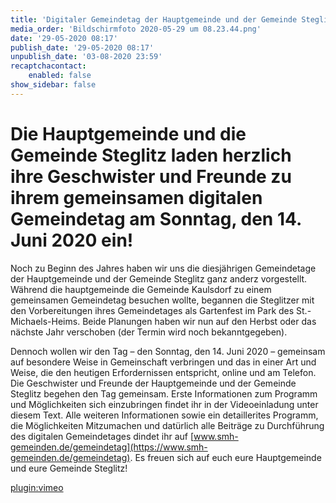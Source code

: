 ```yaml
---
title: 'Digitaler Gemeindetag der Hauptgemeinde und der Gemeinde Steglitz 2020'
media_order: 'Bildschirmfoto 2020-05-29 um 08.23.44.png'
date: '29-05-2020 08:17'
publish_date: '29-05-2020 08:17'
unpublish_date: '03-08-2020 23:59'
recaptchacontact:
    enabled: false
show_sidebar: false
---
```


Die Hauptgemeinde und die Gemeinde Steglitz laden herzlich ihre Geschwister und Freunde zu ihrem gemeinsamen digitalen Gemeindetag am Sonntag, den 14. Juni 2020 ein!
===

Noch zu Beginn des Jahres haben wir uns die diesjährigen Gemeindetage der Hauptgemeinde und der Gemeinde Steglitz ganz anderz vorgestellt. Während die hauptgemeinde die Gemeinde Kaulsdorf zu einem gemeinsamen Gemeindetag besuchen wollte, begannen die Steglitzer mit den Vorbereitungen ihres Gemeindetages als Gartenfest im Park des St.-Michaels-Heims. Beide Planungen haben wir nun auf den Herbst oder das nächste Jahr verschoben (der Termin wird noch bekanntgegeben).

Dennoch wollen wir den Tag – den Sonntag, den 14. Juni 2020 – gemeinsam auf besondere Weise in Gemeinschaft verbringen und das in einer Art und Weise, die den heutigen Erfordernissen entspricht, online und am Telefon. Die Geschwister und Freunde der Hauptgemeinde  und der Gemeinde Steglitz begehen den Tag gemeinsam. Erste Informationen zum Programm und Möglichkeiten sich einzubringen findet ihr in der Videoeinladung unter diesem Text. Alle weiteren Informationen sowie ein detaillerites Programm, die Möglichkeiten Mitzumachen und datürlich alle Beiträge zu Durchführung des digitalen Gemeindetages dindet ihr auf [www.smh-gemeinden.de/gemeindetag](https://www.smh-gemeinden.de/gemeindetag). Es freuen sich auf euch eure Hauptgemeinde und eure Gemeinde Steglitz!

[plugin:vimeo](https://vimeo.com/422968086)